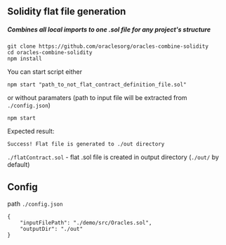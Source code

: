 ## Solidity flat file generation

##### Combines all local imports to one .sol file for any project's structure

```
git clone https://github.com/oraclesorg/oracles-combine-solidity
cd oracles-combine-solidity
npm install
```

You can start script either

```
npm start "path_to_not_flat_contract_definition_file.sol"
```

or without paramaters (path to input file will be extracted from `./config.json`)

```
npm start
```



Expected result: 

```
Success! Flat file is generated to ./out directory
```

`./flatContract.sol` - flat .sol file is created in output directory (`./out/` by default)

## Config

path `./config.json`

```
{
	"inputFilePath": "./demo/src/Oracles.sol",
	"outputDir": "./out"
}
```

